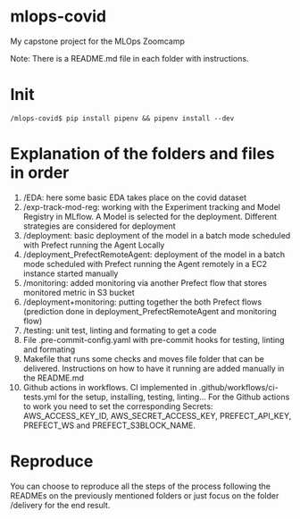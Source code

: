 # mlops-covid
My capstone project for the MLOps Zoomcamp

Note: There is a README.md file in each folder with instructions.


# Init
```
/mlops-covid$ pip install pipenv && pipenv install --dev
```

# Explanation of the folders and files in order
1) /EDA: here some basic EDA takes place on the covid dataset
2) /exp-track-mod-reg: working with the Experiment tracking and Model Registry in MLflow. A Model is selected for the deployment. Different strategies are considered for deployment
3) /deployment: basic deployment of the model in a batch mode scheduled with Prefect running the Agent Locally
4) /deployment_PrefectRemoteAgent: deployment of the model in a batch mode scheduled with Prefect running the Agent remotely in a EC2 instance started manually
5) /monitoring: added monitoring via another Prefect flow that stores monitored metric in S3 bucket
6) /deployment+monitoring: putting together the both Prefect flows (prediction done in deployment_PrefectRemoteAgent and monitoring flow)
7) /testing: unit test, linting and formating to get a code
8) File .pre-commit-config.yaml with pre-commit hooks for testing, linting and formating
9) Makefile that runs some checks and moves file folder that can be delivered. Instructions on how to have it running are added manually in the README.md
10) Github actions in workflows. CI implemented in .github/workflows/ci-tests.yml for the setup, installing, testing, linting... For the Github actions to work you need to set the corresponding Secrets: AWS_ACCESS_KEY_ID, AWS_SECRET_ACCESS_KEY, PREFECT_API_KEY, PREFECT_WS and PREFECT_S3BLOCK_NAME.

# Reproduce
You can choose to reproduce all the steps of the process following the READMEs on the previously mentioned folders or just focus on the folder /delivery for the end result.
